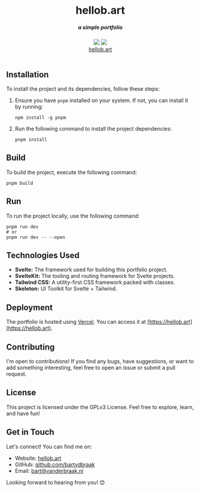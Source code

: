 <div align="center">
    <h1 align="center">hellob.art</h1>
    <h5>a simple portfolio</h5>
</div>

<div align="center">
  <a href="https://sonarcloud.io/summary/new_code?id=bartvdbraak_hellob.art"><img src="https://sonarcloud.io/api/project_badges/measure?project=bartvdbraak_hellob.art&metric=alert_status" /></a>
  <a href="https://github.com/bartvdbraak/hellob.art/deployments/activity_log?environment=Production"><img src="https://img.shields.io/github/deployments/bartvdbraak/hellob.art/production?label=vercel&logo=vercel" /></a>
</div>

<div align="center">
  <a href="https://hellob.art?ref=github">hellob.art</a>
</div>
<br/>

## Installation

To install the project and its dependencies, follow these steps:

1.  Ensure you have `pnpm` installed on your system. If not, you can install it by running:

    ```sh-session
    npm install -g pnpm
    ```

2.  Run the following command to install the project dependencies:
    ```sh-session
    pnpm install
    ```

## Build

To build the project, execute the following command:

```sh-session
pnpm build
```

## Run

To run the project locally, use the following command:

```sh-session
pnpm run dev
# or
pnpm run dev -- --open
```

## Technologies Used

- **Svelte:** The framework used for building this portfolio project.
- **SvelteKit:** The tooling and routing framework for Svelte projects.
- **Tailwind CSS:** A utility-first CSS framework packed with classes.
- **Skeleton:** UI Toolkit for Svelte + Tailwind.

## Deployment

The portfolio is hosted using [Vercel](https://vercel.com). You can access it at [https://hellob.art](https://hellob.art).

## Contributing

I'm open to contributions! If you find any bugs, have suggestions, or want to add something interesting, feel free to open an issue or submit a pull request.

## License

This project is licensed under the GPLv3 License. Feel free to explore, learn, and have fun!

## Get in Touch

Let's connect! You can find me on:

- Website: [hellob.art](https://hellob.art)
- GitHub: [github.com/bartvdbraak](https://github.com/bartvdbraak)
- Email: bart@vanderbraak.nl

Looking forward to hearing from you! 😊